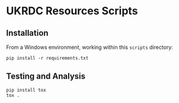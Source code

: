 # UKRDC Resources Scripts

## Installation

From a Windows environment, working within this `scripts` directory:

`pip install -r requirements.txt`

## Testing and Analysis

```
pip install tox
tox .
```

